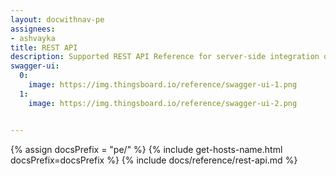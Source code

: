```yaml
---
layout: docwithnav-pe
assignees:
- ashvayka
title: REST API
description: Supported REST API Reference for server-side integration of your IoT projects
swagger-ui:
  0:
    image: https://img.thingsboard.io/reference/swagger-ui-1.png
  1:
    image: https://img.thingsboard.io/reference/swagger-ui-2.png


---
```


{% assign docsPrefix = "pe/" %}
{% include get-hosts-name.html docsPrefix=docsPrefix %}
{% include docs/reference/rest-api.md %}
